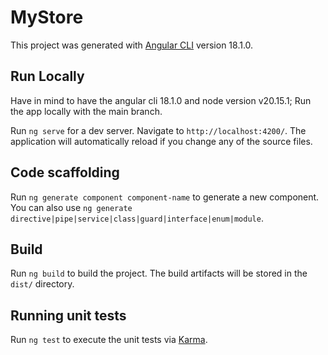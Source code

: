 # MyStore

This project was generated with [Angular CLI](https://github.com/angular/angular-cli) version 18.1.0.

## Run Locally
Have in mind to have the angular cli 18.1.0 and node version v20.15.1;
Run the app locally with the main branch.

Run `ng serve` for a dev server. Navigate to `http://localhost:4200/`. The application will automatically reload if you change any of the source files.

## Code scaffolding

Run `ng generate component component-name` to generate a new component. You can also use `ng generate directive|pipe|service|class|guard|interface|enum|module`.

## Build

Run `ng build` to build the project. The build artifacts will be stored in the `dist/` directory.

## Running unit tests

Run `ng test` to execute the unit tests via [Karma](https://karma-runner.github.io).
